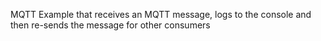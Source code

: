 MQTT Example that receives an MQTT message, logs to the console and then re-sends the message for other consumers
